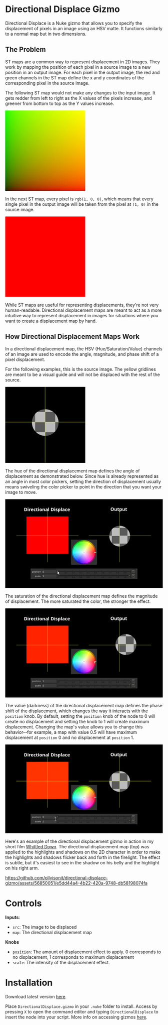 # Directional Displace Gizmo

Directional Displace is a Nuke gizmo that allows you to specify the displacement of pixels in an image using an HSV matte. It functions similarly to a normal map but in two dimensions.

## The Problem

ST maps are a common way to represent displacement in 2D images. They work by mapping the position of each pixel in a source image to a new position in an output image. For each pixel in the output image, the red and green channels in the ST map define the x and y coordinates of the corresponding pixel in the source image.

The following ST map would not make any changes to the input image. It gets redder from left to right as the X values of the pixels increase, and greener from bottom to top as the Y values increase.

![ST map that applies no transformation](assets/STMAP_BLANK.jpg)

In the next ST map, every pixel is `rgb(1, 0, 0)`, which means that every single pixel in the output image will be taken from the pixel at `(1, 0)` in the source image.

![alt text](assets/RED.jpg)

While ST maps are useful for representing displacements, they're not very human-readable. Directional displacement maps are meant to act as a more intuitive way to represent displacement in images for situations where you want to create a displacement map by hand.

## How Directional Displacement Maps Work

In a directional displacement map, the HSV (Hue/Saturation/Value) channels of an image are used to encode the angle, magnitude, and phase shift of a pixel displacement.

For the following examples, this is the source image. The yellow gridlines are meant to be a visual guide and will not be displaced with the rest of the source. 

![alt text](assets/source_image_example.jpg)

The hue of the directional displacement map defines the angle of displacement as demonstrated below. Since hue is already represented as an angle in most color pickers, setting the direction of displacement usually means swiveling the color picker to point in the direction that you want your image to move.

![Gif of hue of directional displacement map changing and the output image updating to follow](assets/hue_demo.gif)

The saturation of the directional displacement map defines the magnitude of displacement. The more saturated the color, the stronger the effect.

![Gif of saturation of directional displacement map changing and the output image updating to follow](assets/saturation_demo.gif)

The value (darkness) of the directional displacement map defines the phase shift of the displacement, which changes the way it interacts with the `position` knob. By default, setting the `position` knob of the node to 0 will create no displacement and setting the knob to 1 will create maximum displacement. Changing the map's value allows you to change this behavior--for example, a map with value 0.5 will have maximum displacement at `position` 0 and no displacement at `position` 1.

![Gif of value of directional displacement map changing and the output image updating to follow](assets/value_demo.gif)

Here's an example of the directional displacement gizmo in action in my short film [Whittled Down](https://whittleddownfilm.ollyglenn.com). The directional displacement map (top) was applied to the highlights and shadows on the 2D character in order to make the highlights and shadows flicker back and forth in the firelight. The effect is subtle, but it's easiest to see in the shadow on his belly and the highlight on his right arm.



https://github.com/ollyisonit/directional-displace-gizmo/assets/56850051/e5dd44a4-4b22-420a-9748-db58198074fa


# Controls
**Inputs**: 
- `src`: The image to be displaced
- `map`: The directional displacement map

**Knobs**
- `position`: The amount of displacement effect to apply. 0 corresponds to no displacement, 1 corresponds to maximum displacement
- `scale`: The intensity of the displacement effect.

# Installation
Download latest version [here](https://github.com/dninosores/directional-displace-gizmo/releases/latest).

Place `DirectionalDisplace.gizmo` in your `.nuke` folder to install. Access by pressing `X` to open the command editor and typing `DirectionalDisplace` to insert the node into your script. More info on accessing gizmos [here](https://learn.foundry.com/nuke/content/comp_environment/configuring_nuke/sourcing_gizmos.html).

